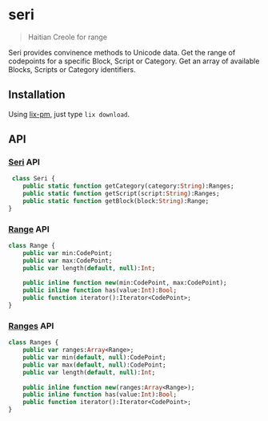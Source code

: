 # seri

> Haitian Creole for range

Seri provides convinence methods to Unicode data. Get the range of codepoints for a
specific Block, Script or Category. Get an array of available Blocks,
Scripts or Category identifiers.

## Installation

Using [lix-pm](https://github.com/lix-pm/lix.client), just type `lix download`.

## API

### [Seri] API

```Haxe
 class Seri {
	public static function getCategory(category:String):Ranges;
	public static function getScript(script:String):Ranges;
	public static function getBlock(block:String):Range;
}
```

### [Range] API

```Haxe
class Range {
	public var min:CodePoint;
	public var max:CodePoint;
	public var length(default, null):Int;
	
	public inline function new(min:CodePoint, max:CodePoint);	
	public inline function has(value:Int):Bool;
	public function iterator():Iterator<CodePoint>;
}
```

### [Ranges] API

```Haxe
class Ranges {
	public var ranges:Array<Range>;
	public var min(default, null):CodePoint;
	public var max(default, null):CodePoint;
	public var length(default, null):Int;
	
	public inline function new(ranges:Array<Range>);
	public inline function has(value:Int):Bool;
	public function iterator():Iterator<CodePoint>;
}
```
	
[Seri]: https://github.com/skial/seri/blob/master/src/uhx/sys/Seri.hx
[Range]: https://github.com/skial/seri/blob/master/src/uhx/sys/seri/Range.hx
[Ranges]: https://github.com/skial/seri/blob/master/src/uhx/sys/seri/Ranges.hx
